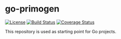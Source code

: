 # go-primogen

[![License](https://img.shields.io/badge/license-Apache%20License%202.0-blue.svg?style=flat)][license]
[![Build Status](https://travis-ci.org/steenzout/go-primogen.svg?branch=master)](https://travis-ci.org/steenzout/go-primogen/)
[![Coverage Status](https://coveralls.io/repos/steenzout/go-primogen/badge.svg?branch=master&service=github)](https://coveralls.io/github/steenzout/go-primogen?branch=master)

This repository is used as starting point for Go projects.


[license]:  https://raw.githubusercontent.com/steenzout/go-dao/master/LICENSE   "Apache License 2.0"

